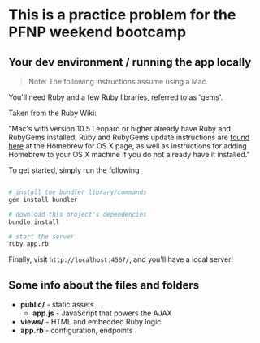 # This is a practice problem for the PFNP weekend bootcamp

## Your dev environment / running the app locally

> Note: The following instructions assume using a Mac.

You'll need Ruby and a few Ruby libraries, referred to as 'gems'.

Taken from the Ruby Wiki:

"Mac's with version 10.5 Leopard or higher already have Ruby and RubyGems installed, Ruby and RubyGems update instructions are [found here](http://homebrew.github.com/) at the Homebrew for OS X page, as well as instructions for adding Homebrew to your OS X machine if you do not already have it installed."

To get started, simply run the following

```bash

# install the bundler library/commands
gem install bundler

# download this project's dependencies
bundle install

# start the server
ruby app.rb

```

Finally, visit `http://localhost:4567/`, and you'll have a local server!


## Some info about the files and folders

- **public/** - static assets
  - **app.js** - JavaScript that powers the AJAX
- **views/** - HTML and embedded Ruby logic
- **app.rb** - configuration, endpoints


